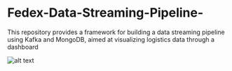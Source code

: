# Fedex-Data-Streaming-Pipeline-
This repository provides a framework for building a data streaming pipeline using Kafka and MongoDB, aimed at visualizing logistics data through a dashboard

![alt text](/data_visualizations/diagram.png)
